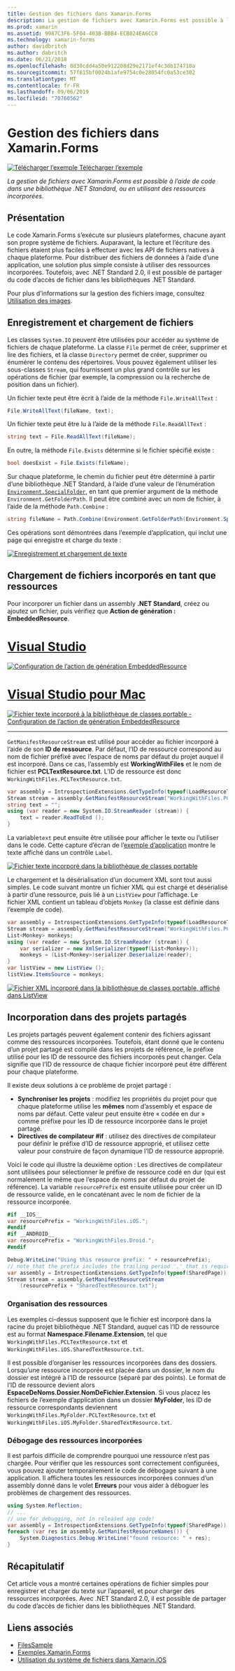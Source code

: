 ```yaml
---
title: Gestion des fichiers dans Xamarin.Forms
description: La gestion de fichiers avec Xamarin.Forms est possible à l’aide de code dans une bibliothèque .NET Standard, ou en utilisant des ressources incorporées.
ms.prod: xamarin
ms.assetid: 9987C3F6-5F04-403B-BBB4-ECB024EA6CC8
ms.technology: xamarin-forms
author: davidbritch
ms.author: dabritch
ms.date: 06/21/2018
ms.openlocfilehash: 8d30cdd4a50e912208d29e2171ef4c3db174718a
ms.sourcegitcommit: 57f815bf0024b1afe9754c0e28054fc0a53ce302
ms.translationtype: MT
ms.contentlocale: fr-FR
ms.lasthandoff: 09/06/2019
ms.locfileid: "70760562"
---
```

# <a name="file-handling-in-xamarinforms"></a>Gestion des fichiers dans Xamarin.Forms

[![Télécharger l’exemple](~/media/shared/download.png) Télécharger l’exemple](https://docs.microsoft.com/samples/xamarin/xamarin-forms-samples/workingwithfiles)

_La gestion de fichiers avec Xamarin.Forms est possible à l’aide de code dans une bibliothèque .NET Standard, ou en utilisant des ressources incorporées._

## <a name="overview"></a>Présentation

Le code Xamarin.Forms s’exécute sur plusieurs plateformes, chacune ayant son propre système de fichiers. Auparavant, la lecture et l’écriture des fichiers étaient plus faciles à effectuer avec les API de fichiers natives à chaque plateforme. Pour distribuer des fichiers de données à l’aide d’une application, une solution plus simple consiste à utiliser des ressources incorporées. Toutefois, avec .NET Standard 2.0, il est possible de partager du code d’accès de fichier dans les bibliothèques .NET Standard.

Pour plus d’informations sur la gestion des fichiers image, consultez [Utilisation des images](~/xamarin-forms/user-interface/images.md).

<a name="Loading_and_Saving_Files" />

## <a name="saving-and-loading-files"></a>Enregistrement et chargement de fichiers

Les classes `System.IO` peuvent être utilisées pour accéder au système de fichiers de chaque plateforme. La classe `File` permet de créer, supprimer et lire des fichiers, et la classe `Directory` permet de créer, supprimer ou énumérer le contenu des répertoires. Vous pouvez également utiliser les sous-classes `Stream`, qui fournissent un plus grand contrôle sur les opérations de fichier (par exemple, la compression ou la recherche de position dans un fichier).

Un fichier texte peut être écrit à l’aide de la méthode `File.WriteAllText` :

```csharp
File.WriteAllText(fileName, text);
```

Un fichier texte peut être lu à l’aide de la méthode `File.ReadAllText` :

```csharp
string text = File.ReadAllText(fileName);
```

En outre, la méthode `File.Exists` détermine si le fichier spécifié existe :

```csharp
bool doesExist = File.Exists(fileName);
```

Sur chaque plateforme, le chemin du fichier peut être déterminé à partir d’une bibliothèque .NET Standard, à l’aide d’une valeur de l’énumération [`Environment.SpecialFolder`](xref:System.Environment.SpecialFolder), en tant que premier argument de la méthode `Environment.GetFolderPath`. Il peut être combiné avec un nom de fichier, à l’aide de la méthode `Path.Combine` :

```csharp
string fileName = Path.Combine(Environment.GetFolderPath(Environment.SpecialFolder.LocalApplicationData), "temp.txt");
```

Ces opérations sont démontrées dans l’exemple d’application, qui inclut une page qui enregistre et charge du texte :

[![Enregistrement et chargement de texte](files-images/saveandload-sml.png "Enregistrement et chargement de fichiers dans l’application")](files-images/saveandload.png#lightbox "Enregistrement et chargement de fichiers dans l’application")

<a name="Loading_Files_Embedded_as_Resources" />

## <a name="loading-files-embedded-as-resources"></a>Chargement de fichiers incorporés en tant que ressources

Pour incorporer un fichier dans un assembly **.NET Standard**, créez ou ajoutez un fichier, puis vérifiez que **Action de génération : EmbeddedResource**.

# <a name="visual-studiotabwindows"></a>[Visual Studio](#tab/windows)

[![Configuration de l’action de génération EmbeddedResource](files-images/vs-embeddedresource-sml.png "Configuration de l’action de génération EmbeddedResource")](files-images/vs-embeddedresource.png#lightbox "Configuration de l’action de génération EmbeddedResource")

# <a name="visual-studio-for-mactabmacos"></a>[Visual Studio pour Mac](#tab/macos)

[![Fichier texte incorporé à la bibliothèque de classes portable - Configuration de l’action de génération EmbeddedResource](files-images/xs-embeddedresource-sml.png "Configuration de l’action de génération EmbeddedResource")](files-images/xs-embeddedresource.png#lightbox "Configuration de l’action de génération EmbeddedResource")

-----

`GetManifestResourceStream` est utilisé pour accéder au fichier incorporé à l’aide de son **ID de ressource**. Par défaut, l’ID de ressource correspond au nom de fichier préfixé avec l’espace de noms par défaut du projet auquel il est incorporé. Dans ce cas, l’assembly est **WorkingWithFiles** et le nom de fichier est **PCLTextResource.txt**. L’ID de ressource est donc `WorkingWithFiles.PCLTextResource.txt`.

```csharp
var assembly = IntrospectionExtensions.GetTypeInfo(typeof(LoadResourceText)).Assembly;
Stream stream = assembly.GetManifestResourceStream("WorkingWithFiles.PCLTextResource.txt");
string text = "";
using (var reader = new System.IO.StreamReader (stream)) {
    text = reader.ReadToEnd ();
}
```

La variable`text` peut ensuite être utilisée pour afficher le texte ou l’utiliser dans le code. Cette capture d’écran de l’[exemple d’application](https://docs.microsoft.com/samples/xamarin/xamarin-forms-samples/workingwithfiles) montre le texte affiché dans un contrôle `Label`.

 [![Fichier texte incorporé dans la bibliothèque de classes portable](files-images/pcltext-sml.png "Fichier texte incorporé dans la bibliothèque de classes portable, affiché dans l’application")](files-images/pcltext.png#lightbox "Fichier texte incorporé dans la bibliothèque de classes portable, affiché dans l’application")

Le chargement et la désérialisation d’un document XML sont tout aussi simples. Le code suivant montre un fichier XML qui est chargé et désérialisé à partir d’une ressource, puis lié à un `ListView` pour l’affichage. Le fichier XML contient un tableau d’objets `Monkey` (la classe est définie dans l’exemple de code).

```csharp
var assembly = IntrospectionExtensions.GetTypeInfo(typeof(LoadResourceText)).Assembly;
Stream stream = assembly.GetManifestResourceStream("WorkingWithFiles.PCLXmlResource.xml");
List<Monkey> monkeys;
using (var reader = new System.IO.StreamReader (stream)) {
    var serializer = new XmlSerializer(typeof(List<Monkey>));
    monkeys = (List<Monkey>)serializer.Deserialize(reader);
}
var listView = new ListView ();
listView.ItemsSource = monkeys;
```

 [![Fichier XML incorporé dans la bibliothèque de classes portable, affiché dans ListView](files-images/pclxml-sml.png "Fichier XML incorporé dans la bibliothèque de classes portable, affiché dans ListView")](files-images/pclxml.png#lightbox "Fichier XML incorporé dans la bibliothèque de classes portable, affiché dans ListView")

<a name="Embedding_in_Shared_Projects" />

## <a name="embedding-in-shared-projects"></a>Incorporation dans des projets partagés

Les projets partagés peuvent également contenir des fichiers agissant comme des ressources incorporées. Toutefois, étant donné que le contenu d’un projet partagé est compilé dans les projets de référence, le préfixe utilisé pour les ID de ressource des fichiers incorporés peut changer. Cela signifie que l’ID de ressource de chaque fichier incorporé peut être différent pour chaque plateforme.

Il existe deux solutions à ce problème de projet partagé :

- **Synchroniser les projets** : modifiez les propriétés du projet pour que chaque plateforme utilise les **mêmes** nom d’assembly et espace de noms par défaut. Cette valeur peut ensuite être « codée en dur » comme préfixe pour les ID de ressource incorporée dans le projet partagé.
- **Directives de compilateur #if** : utilisez des directives de compilateur pour définir le préfixe d’ID de ressource approprié, et utilisez cette valeur pour construire de façon dynamique l’ID de ressource approprié.

Voici le code qui illustre la deuxième option : Les directives de compilateur sont utilisées pour sélectionner le préfixe de ressource codé en dur (qui est normalement le même que l’espace de noms par défaut du projet de référence). La variable `resourcePrefix` est ensuite utilisée pour créer un ID de ressource valide, en le concaténant avec le nom de fichier de la ressource incorporée.

```csharp
#if __IOS__
var resourcePrefix = "WorkingWithFiles.iOS.";
#endif
#if __ANDROID__
var resourcePrefix = "WorkingWithFiles.Droid.";
#endif

Debug.WriteLine("Using this resource prefix: " + resourcePrefix);
// note that the prefix includes the trailing period '.' that is required
var assembly = IntrospectionExtensions.GetTypeInfo(typeof(SharedPage)).Assembly;
Stream stream = assembly.GetManifestResourceStream
    (resourcePrefix + "SharedTextResource.txt");
```

<a name="Organizing_Resources" />

### <a name="organizing-resources"></a>Organisation des ressources

Les exemples ci-dessus supposent que le fichier est incorporé dans la racine du projet bibliothèque .NET Standard, auquel cas l’ID de ressource est au format **Namespace.Filename.Extension**, tel que `WorkingWithFiles.PCLTextResource.txt` et `WorkingWithFiles.iOS.SharedTextResource.txt`.

Il est possible d’organiser les ressources incorporées dans des dossiers. Lorsqu’une ressource incorporée est placée dans un dossier, le nom du dossier est intégré à l’ID de ressource (séparé par des points). Le format de l’ID de ressource devient alors **EspaceDeNoms.Dossier.NomDeFichier.Extension**. Si vous placez les fichiers de l’exemple d’application dans un dossier **MyFolder**, les ID de ressource correspondants deviennent `WorkingWithFiles.MyFolder.PCLTextResource.txt` et `WorkingWithFiles.iOS.MyFolder.SharedTextResource.txt`.

<a name="Debugging_Embedded_Resources" />

### <a name="debugging-embedded-resources"></a>Débogage des ressources incorporées

Il est parfois difficile de comprendre pourquoi une ressource n’est pas chargée. Pour vérifier que les ressources sont correctement configurées, vous pouvez ajouter temporairement le code de débogage suivant à une application. Il affichera toutes les ressources incorporées connues d’un assembly donné dans le volet **Erreurs** pour vous aider à déboguer les problèmes de chargement des ressources.

```csharp
using System.Reflection;
// ...
// use for debugging, not in released app code!
var assembly = IntrospectionExtensions.GetTypeInfo(typeof(SharedPage)).Assembly;
foreach (var res in assembly.GetManifestResourceNames()) {
    System.Diagnostics.Debug.WriteLine("found resource: " + res);
}
```

## <a name="summary"></a>Récapitulatif

Cet article vous a montré certaines opérations de fichier simples pour enregistrer et charger du texte sur l’appareil, et pour charger des ressources incorporées. Avec .NET Standard 2.0, il est possible de partager du code d’accès de fichier dans les bibliothèques .NET Standard.

## <a name="related-links"></a>Liens associés

- [FilesSample](https://docs.microsoft.com/samples/xamarin/xamarin-forms-samples/workingwithfiles)
- [Exemples Xamarin.Forms](https://github.com/xamarin/xamarin-forms-samples)
- [Utilisation du système de fichiers dans Xamarin.iOS](~/ios/app-fundamentals/file-system.md)
